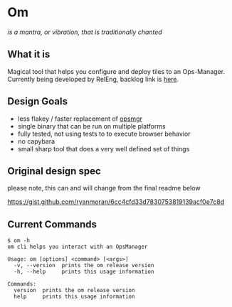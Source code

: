 # Om

_is a mantra, or vibration, that is traditionally chanted_

## What it is

Magical tool that helps you configure and deploy tiles to an Ops-Manager. 
Currently being developed by RelEng, backlog link is [here](https://www.pivotaltracker.com/epic/show/2982497).

## Design Goals

- less flakey / faster replacement of [opsmgr](https://github.com/pivotal-cf/opsmgr)
- single binary that can be run on multiple platforms
- fully tested, not using tests to to execute browser behavior
- no capybara
- small sharp tool that does a very well defined set of things

## Original design spec

please note, this can and will change from the final readme below

https://gist.github.com/ryanmoran/6cc4cfd33d7830753819139acf0e7c8d

## Current Commands

```
$ om -h
om cli helps you interact with an OpsManager

Usage: om [options] <command> [<args>]
  -v, --version  prints the om release version
  -h, --help     prints this usage information

Commands:
  version  prints the om release version
  help     prints this usage information
```
